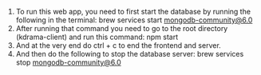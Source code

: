 1. To run this web app, you need to first start the database by running the following in the terminal:
brew services start mongodb-community@6.0
2. After running that command you need to go to the root directory (kdrama-client) and run this command:
npm start
3. And at the very end do ctrl + c to end the frontend and server.
4. And then do the following to stop the database server:
brew services stop mongodb-community@6.0